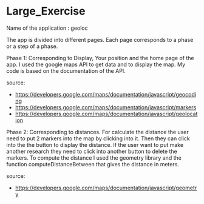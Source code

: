 # Large_Exercise

Name of the application : geoloc

The app is divided into different pages. Each page corresponds to a phase or a step of a phase.

Phase 1: Corresponding to Display, Your position and the home page of the app. 
I used the google maps API to get data and to display the map.
My code is based on the documentation of the API.

source:
- https://developers.google.com/maps/documentation/javascript/geocoding
- https://developers.google.com/maps/documentation/javascript/markers
- https://developers.google.com/maps/documentation/javascript/geolocation


Phase 2: Corresponding to distances. For calculate the distance the user need to put 2 markers into the map by clicking into it. Then they can click into the the button to display the distance. If the user want to put make another research they need to click into another button to delete the markers. 
To compute the distance I used the geometry library and the function computeDistanceBetween that gives the distance in meters.

source: 
- https://developers.google.com/maps/documentation/javascript/geometry

